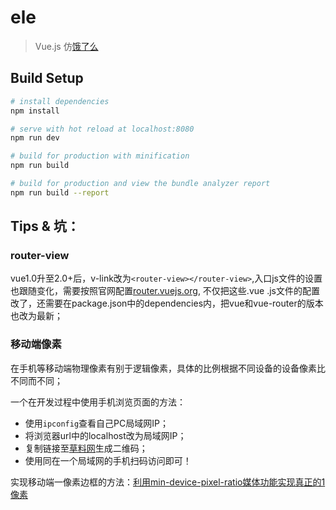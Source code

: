 # ele

> Vue.js 仿[饿了么](https://h5.ele.me)

## Build Setup

``` bash
# install dependencies
npm install

# serve with hot reload at localhost:8080
npm run dev

# build for production with minification
npm run build

# build for production and view the bundle analyzer report
npm run build --report
```

## Tips & 坑：

### router-view
vue1.0升至2.0+后，v-link改为`<router-view></router-view>`,入口js文件的设置也跟随变化，需要按照官网配置[router.vuejs.org](https://router.vuejs.org/zh-cn/essentials/getting-started.html),
不仅把这些.vue .js文件的配置改了，还需要在package.json中的dependencies内，把vue和vue-router的版本也改为最新；
### 移动端像素
在手机等移动端物理像素有别于逻辑像素，具体的比例根据不同设备的设备像素比不同而不同；

一个在开发过程中使用手机浏览页面的方法：
- 使用`ipconfig`查看自己PC局域网IP；
- 将浏览器url中的localhost改为局域网IP；
- 复制链接至[草料网](https://cli.im/)生成二维码；
- 使用同在一个局域网的手机扫码访问即可！

实现移动端一像素边框的方法：[利用min-device-pixel-ratio媒体功能实现真正的1像素](http://blog.csdn.net/zzxboy1/article/details/56016475)


